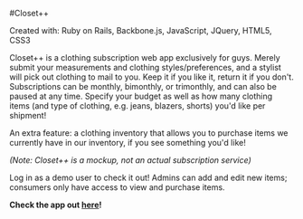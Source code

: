 #Closet++

Created with: Ruby on Rails, Backbone.js, JavaScript, JQuery, HTML5, CSS3

Closet++ is a clothing subscription web app exclusively for guys. Merely submit your measurements and clothing styles/preferences, and a stylist will pick out clothing to mail to you. Keep it if you like it, return it if you don't. Subscriptions can be monthly, bimonthly, or trimonthly, and can also be paused at any time. Specify your budget as well as how many clothing items (and type of clothing, e.g. jeans, blazers, shorts) you'd like per shipment!

An extra feature: a clothing inventory that allows you to purchase items we currently have in our inventory, if you see something you'd like!

*(Note: Closet++ is a mockup, not an actual subscription service)*

Log in as a demo user to check it out! Admins can add and edit new items; consumers only have access to view and purchase items.

**Check the app out <a href="http://cpp.gracedo.com" target="new">here</a>!**
